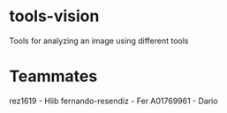 # tools-vision
Tools for analyzing an image using different tools

# Teammates
rez1619 - Hlib
fernando-resendiz - Fer
A01769961 - Dario

